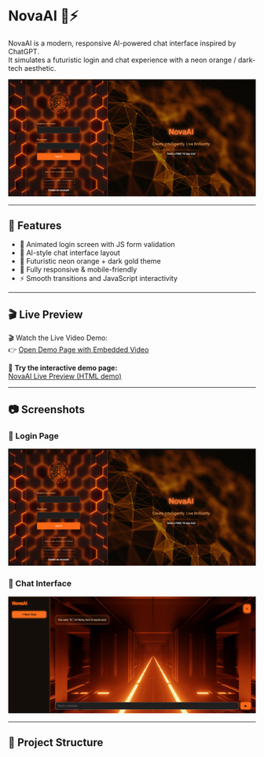 # NovaAI 🧠⚡

NovaAI is a modern, responsive AI-powered chat interface inspired by ChatGPT.  
It simulates a futuristic login and chat experience with a neon orange / dark-tech aesthetic.

![Login Preview](https://github.com/baransaglam/NovaAI/raw/main/readME_files/lPage.png)

---

## 🚀 Features

- 🔐 Animated login screen with JS form validation
- 💬 AI-style chat interface layout
- 🌆 Futuristic neon orange + dark gold theme
- 🎨 Fully responsive & mobile-friendly
- ⚡ Smooth transitions and JavaScript interactivity

---

## 🎬 Live Preview

🎬 Watch the Live Video Demo:  
👉 [Open Demo Page with Embedded Video](https://baransaglam.github.io/NovaAI/NovaAI.html)

🔗 **Try the interactive demo page:**  
[NovaAI Live Preview (HTML demo)](https://baransaglam.github.io/NovaAI/NovaAI.html)

---

## 📷 Screenshots

### 🔐 Login Page

![Login](https://github.com/baransaglam/NovaAI/raw/main/readME_files/lPage.png)

### 💬 Chat Interface

![Chat](https://github.com/baransaglam/NovaAI/raw/main/readME_files/novaChat.png)

---

## 📁 Project Structure

